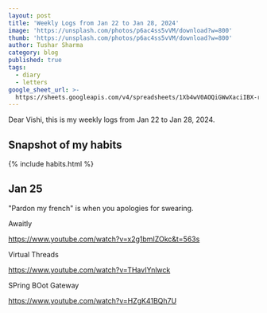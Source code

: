 ```yaml
---
layout: post
title: 'Weekly Logs from Jan 22 to Jan 28, 2024'
image: 'https://unsplash.com/photos/p6ac4ss5vVM/download?w=800'
thumb: 'https://unsplash.com/photos/p6ac4ss5vVM/download?w=800'
author: Tushar Sharma
category: blog
published: true
tags:
  - diary
  - letters
google_sheet_url: >-
  https://sheets.googleapis.com/v4/spreadsheets/1Xb4wV0AOQiGWwXaciIBX-rkFebzg8DlAcRcClshyAnA/values/Habits!A39:T50?alt=json&key=AIzaSyCgYRKf_apK3TUSYGO9WhQ5dN-ukY4H0gw
---
```


Dear Vishi, this is my weekly logs from Jan 22 to Jan 28, 2024.<!-- truncate_here -->

## Snapshot of my habits

{% include habits.html %}

## Jan 25

"Pardon my french" is when you apologies for swearing. 

Awaitly 

https://www.youtube.com/watch?v=x2g1bmIZOkc&t=563s

Virtual Threads

https://www.youtube.com/watch?v=THavIYnlwck

SPring BOot Gateway 

https://www.youtube.com/watch?v=HZgK41BQh7U
